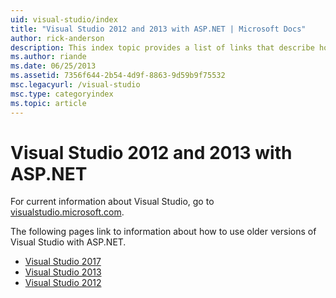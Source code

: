 ```yaml
---
uid: visual-studio/index
title: "Visual Studio 2012 and 2013 with ASP.NET | Microsoft Docs"
author: rick-anderson
description: This index topic provides a list of links that describe how to use older versions of Visual Studio with ASP.NET.
ms.author: riande
ms.date: 06/25/2013
ms.assetid: 7356f644-2b54-4d9f-8863-9d59b9f75532
msc.legacyurl: /visual-studio
msc.type: categoryindex
ms.topic: article
---
```

# Visual Studio 2012 and 2013 with ASP.NET

For current information about Visual Studio, go to [visualstudio.microsoft.com](https://visualstudio.microsoft.com).

The following pages link to information about how to use older versions of Visual Studio with ASP.NET.

- [Visual Studio 2017](overview/2017/index.md)
- [Visual Studio 2013](overview/2013/index.md)
- [Visual Studio 2012](overview/2012/index.md)
